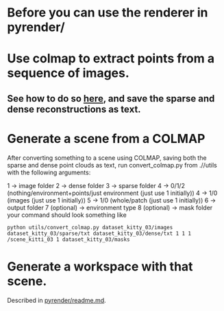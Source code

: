 # Before you can use the renderer in pyrender/

# Use colmap to extract points from a sequence of images.

## See how to do so [here](https://colmap.github.io/), and save the sparse and dense reconstructions as text.

# Generate a scene from a COLMAP
After converting something to a scene using COLMAP, saving both the sparse and dense point clouds as text, run convert_colmap.py from .//utils with the following arguments:

1 -> image folder
2 -> dense folder
3 -> sparse folder
4 -> 0/1/2 (nothing/environment+points/just environment (just use 1 initially))
4 -> 1/0   (images (just use 1 initially))
5 -> 1/0   (whole/patch (just use 1 initially))
6 -> output folder
7 (optional) -> environment type
8 (optional) -> mask folder
your command should look something like

```python utils/convert_colmap.py dataset_kitty_03/images dataset_kitty_03/sparse/txt dataset_kitty_03/dense/txt 1 1 1 /scene_kitti_03 1 dataset_kitty_03/masks```

# Generate a workspace with that scene.

Described in [pyrender/readme.md](/pyrender/readme.md).